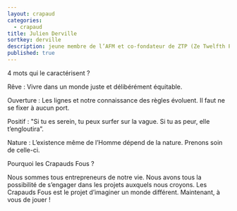 ```yaml
---
layout: crapaud
categories:
  - crapaud
title: Julien Derville
sortkey: derville
description: jeune membre de l’AFM et co-fondateur de ZTP (Ze Twelfth Player)
published: true
---
```


4 mots qui le caractérisent ? 

Rêve : Vivre dans un monde juste et délibérément équitable.

Ouverture : Les lignes et notre connaissance des règles évoluent. Il faut ne se fixer à aucun port. 

Positif : "Si tu es serein, tu peux surfer sur la vague. Si tu as peur, elle t’engloutira”.

Nature : L’existence même de l’Homme dépend de la nature. Prenons soin de celle-ci.

Pourquoi les Crapauds Fous ? 

Nous sommes tous entrepreneurs de notre vie. Nous avons tous la possibilité de s’engager dans les projets auxquels nous croyons. Les Crapauds Fous est le projet d’imaginer un monde différent. Maintenant, à vous de jouer !
